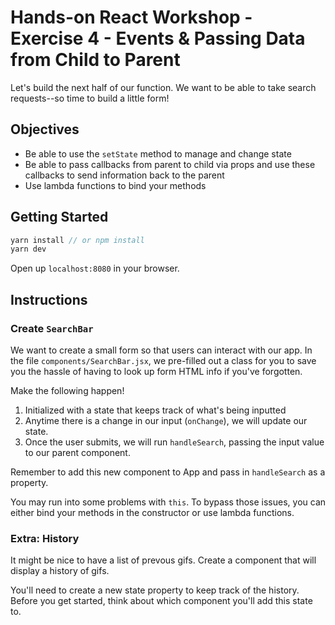 # Hands-on React Workshop - Exercise 4 - Events & Passing Data from Child to Parent

Let's build the next half of our function. We want to be able to take search requests--so time to build a little form!

## Objectives

* Be able to use the `setState` method to manage and change state
* Be able to pass callbacks from parent to child via props and use these callbacks to send information back to the parent
* Use lambda functions to bind your methods

## Getting Started

```js
yarn install // or npm install
yarn dev
```

Open up `localhost:8080` in your browser.

## Instructions

### Create `SearchBar`

We want to create a small form so that users can interact with our app. In the file `components/SearchBar.jsx`, we pre-filled out a class for you to save you the hassle of having to look up form HTML info if you've forgotten.

Make the following happen!

1. Initialized with a state that keeps track of what's being inputted
1. Anytime there is a change in our input (`onChange`), we will update our state.
1. Once the user submits, we will run `handleSearch`, passing the input value to our parent component.

Remember to add this new component to App and pass in `handleSearch` as a property.

You may run into some problems with `this`. To bypass those issues, you can either bind your methods in the constructor or use lambda functions.

### Extra: History

It might be nice to have a list of prevous gifs. Create a component that will display a history of gifs.

You'll need to create a new state property to keep track of the history. Before you get started, think about which component you'll add this state to.